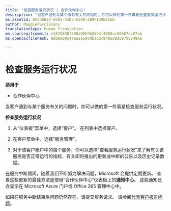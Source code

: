 ```yaml
---
title: "检查服务运行状况 | 合作伙伴中心"
description: "当客户遇到与某个服务有关的问题时，你可以做的第一件事是检查服务运行状况。"
ms.assetid: 05536BE7-A581-45D3-A390-2B9F139B5C6D
author: MaggiePucciEvans
translationtype: Human Translation
ms.sourcegitcommit: e1825890f208a90b9b5694f4000ac06687ac87ab
ms.openlocfilehash: 0db8a0954aae1a590dbad2c948ad9209792249aa

---
```


# 检查服务运行状况

**适用于**

-  合作伙伴中心

当客户遇到与某个服务有关的问题时，你可以做的第一件事是检查服务运行状况。

**检查服务运行状况**

1.  从“仪表板”菜单中，选择“客户”。 在列表中选择客户。

2.  在客户菜单中，选择“服务管理”。

3.  对于该客户帐户中的每个服务，你可以选择“查看服务运行状况”来了解有关该服务是否正常运行的指标、有关即将推出的更新或中断的公告以及历史记录数据。

在服务中断期间，随着我们不断努力解决问题，Microsoft 会提供定期更新。 查看这些更新的最佳方法是使用“合作伙伴中心”仪表板上的**通知中心**。 这些通知还会显示在 Microsoft Azure 门户或 Office 365 管理中心中。

如果在服务中断结束后问题仍然存在，请提交服务请求。 请参阅[代表客户报告问题](report-problems-on-behalf-of-a-customer.md)。

 

 






<!--HONumber=Jan17_HO2-->


